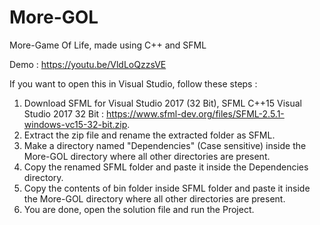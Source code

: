 # More-GOL
More-Game Of Life, made using C++ and SFML

Demo : https://youtu.be/VldLoQzzsVE

If you want to open this in Visual Studio, follow these steps :
1. Download SFML for Visual Studio 2017 (32 Bit), SFML C++15 Visual Studio 2017 32 Bit : https://www.sfml-dev.org/files/SFML-2.5.1-windows-vc15-32-bit.zip.
2. Extract the zip file and rename the extracted folder as SFML.
3. Make a directory named "Dependencies" (Case sensitive) inside the More-GOL directory where all other directories are present.
4. Copy the renamed SFML folder and paste it inside the Dependencies directory.
5. Copy the contents of bin folder inside SFML folder and paste it inside the More-GOL directory where all other directories are present.
6. You are done, open the solution file and run the Project.
